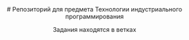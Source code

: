 <div align="center">
# Репозиторий для предмета Технологии индустриального программирования
  
Задания находятся в ветках

</div>
